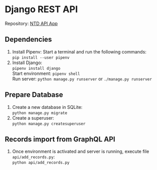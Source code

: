 # Django REST API
Repository: [NTD API App](https://github.com/julesc00/ntd_django/tree/main)

## Dependencies
1. Install Pipenv: Start a terminal and run the following commands:  
```pip install --user pipenv```  
2. Install Django:  
```pipenv install django```  
Start environment:  ```pipenv shell```  
Run server: ```python manage.py runserver``` or ```./manage.py runserver```

## Prepare Database
1. Create a new database in SQLite:  
```python manage.py migrate```
2. Create a superuser:  
```python manage.py createsuperuser```


## Records import from GraphQL API
1. Once environment is activated and server is running, execute file `api/add_records.py`:  
```python api/add_records.py```